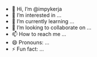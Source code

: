 - 👋 Hi, I’m @impykerja
- 👀 I’m interested in ...
- 🌱 I’m currently learning ...
- 💞️ I’m looking to collaborate on ...
- 📫 How to reach me ...
- 😄 Pronouns: ...
- ⚡ Fun fact: ...

<!---
impykerja/impykerja is a ✨ special ✨ repository because its `README.md` (this file) appears on your GitHub profile.
You can click the Preview link to take a look at your changes.
--->

